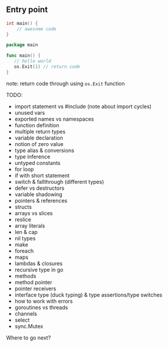 ## Entry point

```c++
int main() {
    // awesome code
}
```

```go
package main

func main() {
   // hello world
   os.Exit(1) // return code
}
```

note: return code through using `os.Exit` function


TODO:
* import statement vs #include (note about import cycles)
* unused vars
* exported names vs namespaces
* function definition
* multiple return types
* variable declaration
* notion of zero value
* type alias & conversions
* type inference
* untyped constants
* for loop
* if with short statement
* switch & fallthrough (different types)
* defer vs destructors
* variable shadowing
* pointers & references
* structs
* arrays vs slices
* reslice
* array literals
* len & cap
* nil types
* make
* foreach
* maps
* lambdas & closures
* recursive type in go
* methods
* method pointer
* pointer receivers
* interface type (duck typing) & type assertions/type switches
* how to work with errors
* goroutines vs threads
* channels
* select
* sync.Mutex

Where to go next?
